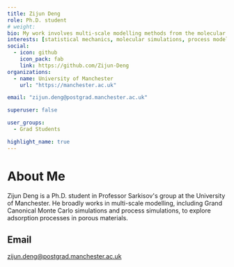 ```yaml
---
title: Zijun Deng
role: Ph.D. student
# weight: 
bio: My work involves multi-scale modelling methods from the molecular level to the industrial process level.
interests: [statistical mechanics, molecular simulations, process modeling, data driven machine learning]
social:
  - icon: github
    icon_pack: fab
    link: https://github.com/Zijun-Deng
organizations:
  - name: University of Manchester
    url: "https://manchester.ac.uk"

email: "zijun.deng@postgrad.manchester.ac.uk"

superuser: false

user_groups:
  - Grad Students

highlight_name: true
---
```

# About Me
Zijun Deng is a Ph.D. student in Professor Sarkisov's group at the University of Manchester. He broadly works in multi-scale modelling, including Grand Canonical Monte Carlo simulations and process simulations, to explore adsorption processes in porous materials.

## Email
zijun.deng@postgrad.manchester.ac.uk
